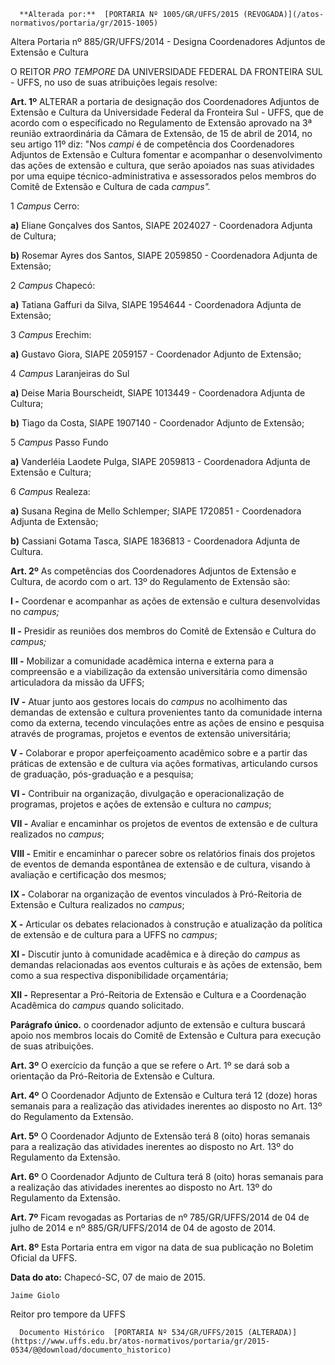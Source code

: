       **Alterada por:**  [PORTARIA Nº 1005/GR/UFFS/2015 (REVOGADA)](/atos-normativos/portaria/gr/2015-1005) 

   Altera Portaria nº 885/GR/UFFS/2014 - Designa Coordenadores Adjuntos de Extensão e Cultura  

O REITOR *PRO TEMPORE* DA UNIVERSIDADE FEDERAL DA FRONTEIRA SUL - UFFS, no uso de suas atribuições legais resolve:

 **Art. 1º** ALTERAR a portaria de designação dos Coordenadores Adjuntos de Extensão e Cultura da Universidade Federal da Fronteira Sul - UFFS, que de acordo com o especificado no Regulamento de Extensão aprovado na 3ª reunião extraordinária da Câmara de Extensão, de 15 de abril de 2014, no seu artigo 11º diz: "Nos *campi* é de competência dos Coordenadores Adjuntos de Extensão e Cultura fomentar e acompanhar o desenvolvimento das ações de extensão e cultura, que serão apoiados nas suas atividades por uma equipe técnico-administrativa e assessorados pelos membros do Comitê de Extensão e Cultura de cada *campus".*

 1 *Campus* Cerro:

 **a)** Eliane Gonçalves dos Santos, SIAPE 2024027 - Coordenadora Adjunta de Cultura;

 **b)** Rosemar Ayres dos Santos, SIAPE 2059850 - Coordenadora Adjunta de Extensão;

 2 *Campus* Chapecó:

 **a)** Tatiana Gaffuri da Silva, SIAPE 1954644 - Coordenadora Adjunta de Extensão;

 3 *Campus* Erechim:

 **a)** Gustavo Giora, SIAPE 2059157 - Coordenador Adjunto de Extensão;

 4 *Campus* Laranjeiras do Sul

 **a)** Deise Maria Bourscheidt, SIAPE 1013449 - Coordenadora Adjunta de Cultura;

 **b)** Tiago da Costa, SIAPE 1907140 - Coordenador Adjunto de Extensão;

 5 *Campus* Passo Fundo

 **a)** Vanderléia Laodete Pulga, SIAPE 2059813 - Coordenadora Adjunta de Extensão e Cultura;

 6 *Campus* Realeza:

 **a)** Susana Regina de Mello Schlemper; SIAPE 1720851 - Coordenadora Adjunta de Extensão;

 **b)** Cassiani Gotama Tasca, SIAPE 1836813 - Coordenadora Adjunta de Cultura.

 **Art. 2º** As competências dos Coordenadores Adjuntos de Extensão e Cultura, de acordo com o art. 13º do Regulamento de Extensão são:

 **I -** Coordenar e acompanhar as ações de extensão e cultura desenvolvidas no *campus;*

 **II -** Presidir as reuniões dos membros do Comitê de Extensão e Cultura do *campus;*

 **III -** Mobilizar a comunidade acadêmica interna e externa para a compreensão e a viabilização da extensão universitária como dimensão articuladora da missão da UFFS;

 **IV -** Atuar junto aos gestores locais do *campus* no acolhimento das demandas de extensão e cultura provenientes tanto da comunidade interna como da externa, tecendo vinculações entre as ações de ensino e pesquisa através de programas, projetos e eventos de extensão universitária;

 **V -** Colaborar e propor aperfeiçoamento acadêmico sobre e a partir das práticas de extensão e de cultura via ações formativas, articulando cursos de graduação, pós-graduação e a pesquisa;

 **VI -** Contribuir na organização, divulgação e operacionalização de programas, projetos e ações de extensão e cultura no *campus*;

 **VII -** Avaliar e encaminhar os projetos de eventos de extensão e de cultura realizados no *campus*;

 **VIII -** Emitir e encaminhar o parecer sobre os relatórios finais dos projetos de eventos de demanda espontânea de extensão e de cultura, visando à avaliação e certificação dos mesmos;

 **IX -** Colaborar na organização de eventos vinculados à Pró-Reitoria de Extensão e Cultura realizados no *campus*;

 **X -** Articular os debates relacionados à construção e atualização da política de extensão e de cultura para a UFFS no *campus*;

 **XI -** Discutir junto à comunidade acadêmica e à direção do *campus* as demandas relacionadas aos eventos culturais e às ações de extensão, bem como a sua respectiva disponibilidade orçamentária;

 **XII -** Representar a Pró-Reitoria de Extensão e Cultura e a Coordenação Acadêmica do *campus* quando solicitado.

 **Parágrafo único.** o coordenador adjunto de extensão e cultura buscará apoio nos membros locais do Comitê de Extensão e Cultura para execução de suas atribuições.

 **Art. 3º** O exercício da função a que se refere o Art. 1º se dará sob a orientação da Pró-Reitoria de Extensão e Cultura.

 **Art. 4º** O Coordenador Adjunto de Extensão e Cultura terá 12 (doze) horas semanais para a realização das atividades inerentes ao disposto no Art. 13º do Regulamento da Extensão.

 **Art. 5º** O Coordenador Adjunto de Extensão terá 8 (oito) horas semanais para a realização das atividades inerentes ao disposto no Art. 13º do Regulamento da Extensão.

 **Art. 6º** O Coordenador Adjunto de Cultura terá 8 (oito) horas semanais para a realização das atividades inerentes ao disposto no Art. 13º do Regulamento da Extensão.

 **Art. 7º** Ficam revogadas as Portarias de nº 785/GR/UFFS/2014 de 04 de julho de 2014 e nº 885/GR/UFFS/2014 de 04 de agosto de 2014.

 **Art. 8º** Esta Portaria entra em vigor na data de sua publicação no Boletim Oficial da UFFS.

  

   **Data do ato:** Chapecó-SC, 07 de maio de 2015.   
 

    Jaime Giolo   
 Reitor pro tempore da UFFS 

      Documento Histórico  [PORTARIA Nº 534/GR/UFFS/2015 (ALTERADA)](https://www.uffs.edu.br/atos-normativos/portaria/gr/2015-0534/@@download/documento_historico)     
      